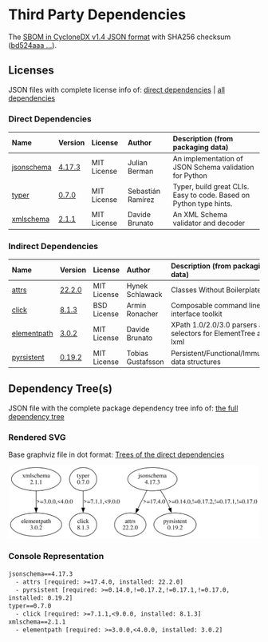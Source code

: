 # Third Party Dependencies

<!--[[[fill sbom_sha256()]]]-->
The [SBOM in CycloneDX v1.4 JSON format](https://github.com/sthagen/pilli/blob/default/sbom.json) with SHA256 checksum ([bd524aaa ...](https://raw.githubusercontent.com/sthagen/pilli/default/sbom.json.sha256 "sha256:bd524aaace3b9c9702db0eb01ed26e7a6d50dda8d196fe8bf9ab91e213141f6a")).
<!--[[[end]]] (checksum: f8f7ca1dbcbada511568dd8d030a01a8)-->
## Licenses 

JSON files with complete license info of: [direct dependencies](direct-dependency-licenses.json) | [all dependencies](all-dependency-licenses.json)

### Direct Dependencies

<!--[[[fill direct_dependencies_table()]]]-->
| Name                                                                               | Version                                               | License     | Author            | Description (from packaging data)                                  |
|:-----------------------------------------------------------------------------------|:------------------------------------------------------|:------------|:------------------|:-------------------------------------------------------------------|
| [jsonschema](https://github.com/python-jsonschema/jsonschema/blob/main/README.rst) | [4.17.3](https://pypi.org/project/jsonschema/4.17.3/) | MIT License | Julian Berman     | An implementation of JSON Schema validation for Python             |
| [typer](https://github.com/tiangolo/typer)                                         | [0.7.0](https://pypi.org/project/typer/0.7.0/)        | MIT License | Sebastián Ramírez | Typer, build great CLIs. Easy to code. Based on Python type hints. |
| [xmlschema](https://github.com/sissaschool/xmlschema)                              | [2.1.1](https://pypi.org/project/xmlschema/2.1.1/)    | MIT License | Davide Brunato    | An XML Schema validator and decoder                                |
<!--[[[end]]] (checksum: 945ef469e3f4e9ee7631645a3f5d32a1)-->

### Indirect Dependencies

<!--[[[fill indirect_dependencies_table()]]]-->
| Name                                                      | Version                                               | License     | Author            | Description (from packaging data)                                |
|:----------------------------------------------------------|:------------------------------------------------------|:------------|:------------------|:-----------------------------------------------------------------|
| [attrs](https://www.attrs.org/)                           | [22.2.0](https://pypi.org/project/attrs/22.2.0/)      | MIT License | Hynek Schlawack   | Classes Without Boilerplate                                      |
| [click](https://palletsprojects.com/p/click/)             | [8.1.3](https://pypi.org/project/click/8.1.3/)        | BSD License | Armin Ronacher    | Composable command line interface toolkit                        |
| [elementpath](https://github.com/sissaschool/elementpath) | [3.0.2](https://pypi.org/project/elementpath/3.0.2/)  | MIT License | Davide Brunato    | XPath 1.0/2.0/3.0 parsers and selectors for ElementTree and lxml |
| [pyrsistent](https://github.com/tobgu/pyrsistent/)        | [0.19.2](https://pypi.org/project/pyrsistent/0.19.2/) | MIT License | Tobias Gustafsson | Persistent/Functional/Immutable data structures                  |
<!--[[[end]]] (checksum: 77cd0eb0f29b7c2f11c5448300df736c)-->

## Dependency Tree(s)

JSON file with the complete package dependency tree info of: [the full dependency tree](package-dependency-tree.json)

### Rendered SVG

Base graphviz file in dot format: [Trees of the direct dependencies](package-dependency-tree.dot.txt)

<img src="./package-dependency-tree.svg" alt="Trees of the direct dependencies" title="Trees of the direct dependencies"/>

### Console Representation

<!--[[[fill dependency_tree_console_text()]]]-->
````console
jsonschema==4.17.3
  - attrs [required: >=17.4.0, installed: 22.2.0]
  - pyrsistent [required: >=0.14.0,!=0.17.2,!=0.17.1,!=0.17.0, installed: 0.19.2]
typer==0.7.0
  - click [required: >=7.1.1,<9.0.0, installed: 8.1.3]
xmlschema==2.1.1
  - elementpath [required: >=3.0.0,<4.0.0, installed: 3.0.2]
````
<!--[[[end]]] (checksum: 679d08a1a281ff630fe95e14adce4bfc)-->
